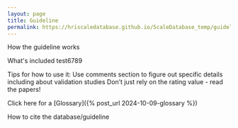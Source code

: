 ```yaml
---
layout: page
title: Guideline
permalink: https://hriscaledatabase.github.io/ScaleDatabase_temp/guideline #/guideline/
---
```


How the guideline works

What's included 
test6789

Tips for how to use it: Use comments section to figure out specific details including about validation studies
Don’t just rely on the rating value - read the papers!


Click here for a [Glossary]({% post_url 2024-10-09-glossary %})

How to cite the database/guideline